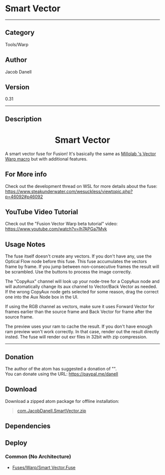 # Smart Vector
___

## Category
Tools/Warp

## Author
Jacob Danell

## Version
0.31

___

## Description
<center><h1>Smart Vector</h1></center>

<p>A smart vector fuse for Fusion! It's basically the same as <A HREF="https://www.steakunderwater.com/wesuckless/viewtopic.php?p=39982#p39982">Millolab 's Vector Warp macro</a> but with additional features.</p>

<h2>For More info</h2>
Check out the development thread on WSL for more details about the fuse:<br>
<a href="https://www.steakunderwater.com/wesuckless/viewtopic.php?p=46092#p46092">https://www.steakunderwater.com/wesuckless/viewtopic.php?p=46092#p46092</a>

<h2>YouTube Video Tutorial</h2>
Check out the "Fusion Vector Warp beta tutorial" video:<br>
<a href="https://www.youtube.com/watch?v=lh7APGa7Mvk">https://www.youtube.com/watch?v=lh7APGa7Mvk</a>

<h2>Usage Notes</h2>
<p>The fuse itself doesn't create any vectors. If you don't have any, use the Optical Flow node before this fuse. This fuse accumulates the vectors frame by frame. If you jump between non-consecutive frames the result will be scrambled. Use the buttons to process the image correctly.</p>

<p>The "CopyAux" channel will look up your node-tree for a CopyAux node and will automatically change its aux channel to Vector/Back Vector as needed. If the wrong CopyAux node gets selected for some reason, drag the correct one into the Aux Node box in the UI.</p>

<p>If using the RGB channel as vectors, make sure it uses Forward Vector for frames earlier than the source frame and Back Vector for frame after the source frame.</p>

<p>The preview uses your ram to cache the result. If you don't have enough ram preview won't work correctly. In that case, render out the result directly insted. The fuse will render out exr files in 32bit with zip compression.</p>


___

## Donation
The author of the atom has suggested a donation of "".  
You can donate using the URL: <a href="https://paypal.me/danell">https://paypal.me/danell</a>

## Download

Download a zipped atom package for offline installation:
> [com.JacobDanell.SmartVector.zip](https://gitlab.com/WeSuckLess/Reactor/-/archive/master/Reactor-master.zip?path=Atoms/com.JacobDanell.SmartVector)  

## Dependencies

## Deploy

### Common (No Architecture)

<ul>
<li><a href="https://gitlab.com/WeSuckLess/Reactor/-/blob/master/Atoms/com.JacobDanell.SmartVector/Fuses/Warp/Smart Vector.Fuse?ref_type=heads">Fuses/Warp/Smart Vector.Fuse</a></li>
</ul>
